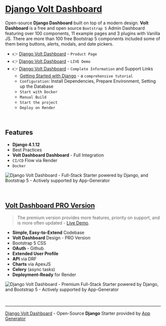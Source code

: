 # [Django Volt Dashboard](https://app-generator.dev/product/volt-dashboard/django/)

Open-source **Django Dashboard** built on top of a modern design. **Volt Dashboard** is a free and open source `Bootstrap 5` Admin Dashboard featuring over 100 components, 11 example pages and 3 plugins with Vanilla JS. There are more than 100 free Bootstrap 5 components included some of them being buttons, alerts, modals, and date pickers.

- 👉 [Django Volt Dashboard](https://app-generator.dev/product/volt-dashboard/django/) - `Product Page`
- 👉 [Django Volt Dashboard](https://django-volt.onrender.com/) - `LIVE Demo` 
- 👉 [Django Volt Dashboard](https://app-generator.dev/docs/products/django/volt-dashboard/index.html) - `Complete Information` and Support Links
  - [Getting Started with Django](https://app-generator.dev/docs/technologies/django/index.html) - a `comprehensive tutorial`
  - `Configuration`: Install Dependencies, Prepare Environment, Setting up the Database 
  - `Start with Docker`
  - `Manual Build`
  - `Start the project`
  - `Deploy on Render`

<br />

## Features

- **Django 4.1.12**
- Best Practices
- **Volt Dashboard Dashboard** - Full Integration 
- `CI/CD` Flow via Render 
- `Docker`

![Django Volt Dashboard - Full-Stack Starter powered by Django, and Bootstrap 5 - Actively supported by App-Generator](https://user-images.githubusercontent.com/51070104/168843604-b026fd94-5969-4be7-81ac-5887cf0958e5.png)

<br />

## [Volt Dashboard PRO Version](https://app-generator.dev/product/volt-dashboard-pro/django/)

> The premium version provides more features, priority on support, and is more often updated - [Live Demo](https://django-volt-dashboard-pro.onrender.com).

- **Simple, Easy-to-Extend** Codebase
- **Volt Dashboard** Design - PRO Version
- Bootstrap 5 CSS
- **OAuth** - Github
- **Extended User Profile**
- **API** via DRF 
- **Charts** via ApexJS 
- **Celery** (async tasks)
- **Deployment-Ready** for Render 

![Django Volt Dashboard - Premium Full-Stack Starter powered by Django, and Bootstrap 5 - Actively supported by App-Generator](https://github.com/user-attachments/assets/d24feda4-e4ff-4348-b335-429230dd7815)

<br />

---
[Django Volt Dashboard](https://app-generator.dev/product/volt-dashboard/django/) - Open-Source **Django** Starter provided by [App Generator](https://app-generator.dev)
